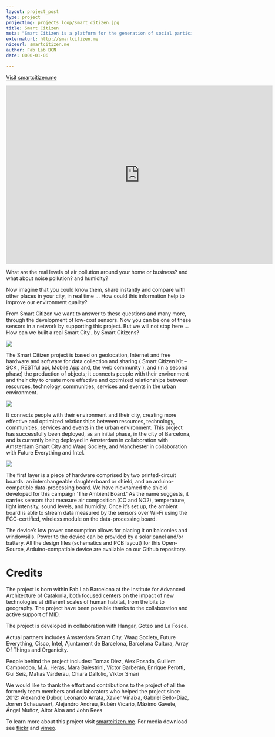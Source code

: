 ```yaml
---
layout: project_post
type: project
projectimg: projects_loop/smart_citizen.jpg
title: Smart Citizen
meta: "Smart Citizen is a platform for the generation of social participatory processes in urban areas. Connecting data, people and knowledge, the objective of the platform is to serve as a node for building productive and open indicators, and distributed tools, bringing thereafter to the collective construction of the city for and by its own inhabitants."
externalurl: http://smartcitizen.me
niceurl: smartcitizen.me
author: Fab Lab BCN
date: 0000-01-06

---
```


[Visit smartcitizen.me](https://smartcitizen.me)

<iframe src="https://player.vimeo.com/video/145620646" title="Smart Citizen Kit" webkitallowfullscreen="" mozallowfullscreen="" allowfullscreen="" frameborder="0" height="483" width="725"></iframe>

What are the real levels of air pollution around your home or business? and what about noise pollution? and humidity?

Now imagine that you could know them, share instantly and compare with other places in your city, in real time … How could this information help to improve our environment quality?

From Smart Citizen we want to answer to these questions and many more, through the development of low-cost sensors. Now you can be one of these sensors in a network by supporting this project. But we will not stop here … How can we built a real Smart City…by Smart Citizens?

<img src="{{site.baseurl}}{{ site.url }}/img/projects/smart_citizen/3.png">

The Smart Citizen project is based on geolocation, Internet and free hardware and software for data collection and sharing ( Smart Citizen Kit – SCK , RESTful api, Mobile App and, the web community ), and (in a second phase) the production of objects; it connects people with their environment and their city to create more effective and optimized relationships between resources, technology, communities, services and events in the urban environment.

<img src="{{site.baseurl}}{{ site.url }}/img/projects/smart_citizen/5.png">

It connects people with their environment and their city, creating more effective and optimized relationships between resources, technology, communities, services and events in the urban environment. This project has successfully been deployed, as an initial phase, in the city of Barcelona, and is currently being deployed in Amsterdam in collaboration with Amsterdam Smart City and Waag Society, and Manchester in collaboration with Future Everything and Intel.

<img src="{{site.baseurl}}{{ site.url }}/img/projects/smart_citizen/4.png">

The first layer is a piece of hardware comprised by two printed-circuit boards: an interchangeable daughterboard or shield, and an arduino-compatible data-processing board. We have nicknamed the shield developed for this campaign ‘The Ambient Board.’ As the name suggests, it carries sensors that measure air composition (CO and NO2), temperature, light intensity, sound levels, and humidity. Once it’s set up, the ambient board is able to stream data measured by the sensors over Wi-Fi using the FCC-certified, wireless module on the data-processing board. 

The device’s low power consumption allows for placing it on balconies and windowsills. Power to the device can be provided by a solar panel and/or battery. All the design files (schematics and PCB layout) for this Open-Source, Arduino-compatible device are available on our Github repository.

# Credits

The project is born within Fab Lab Barcelona at the Institute for Advanced Architecture of Catalonia, both focused centers on the impact of new technologies at different scales of human habitat, from the bits to geography. The project have been possible thanks to the collaboration and active support of MID.

The project is developed in collaboration with Hangar, Goteo and La Fosca.

Actual partners includes Amsterdam Smart City, Waag Society, Future Everything, Cisco, Intel, Ajuntament de Barcelona, Barcelona Cultura, Array Of Things and Organicity.

People behind the project includes: Tomas Diez, Alex Posada, Guillem Camprodon, M.A. Heras, Mara Balestrini, Víctor Barberán, Enrique Perotti, Gui Seiz, Matías Varderau, Chiara Dallolio, Viktor Smari

We would like to thank the effort and contributions to the project of all the formerly team members and collaborators who helped the project since 2012: Alexandre Dubor, Leonardo Arrata, Xavier Vinaixa, Gabriel Bello-Diaz, Jorren Schauwaert, Alejandro Andreu, Rubén Vicario, Máximo Gavete, Ángel Muñoz, Aitor Aloa and John Rees 

To learn more about this project visit [smartcitizen.me](https://smartcitizen.me). For media download see [flickr](https://www.flickr.com/photos/smartcitizen) and [vimeo](https://vimeo.com/smartcitizen).

